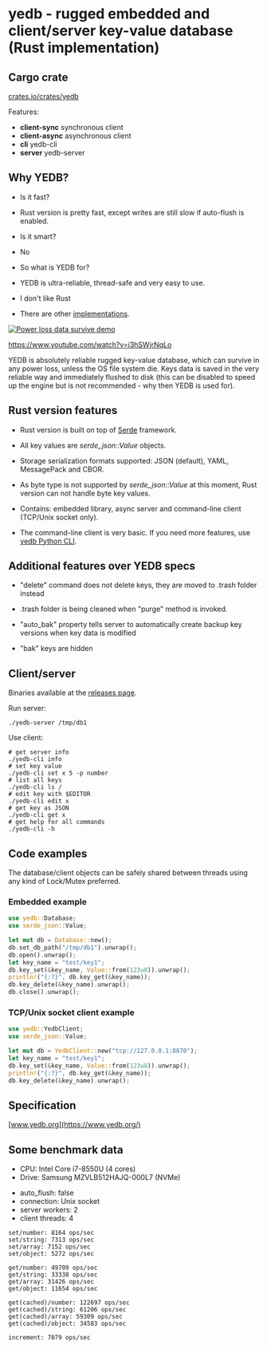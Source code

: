 # yedb - rugged embedded and client/server key-value database (Rust implementation)

## Cargo crate

[crates.io/crates/yedb](https://crates.io/crates/yedb)

Features:

- **client-sync** synchronous client
- **client-async** asynchronous client
- **cli** yedb-cli
- **server** yedb-server

## Why YEDB?

- Is it fast?
- Rust version is pretty fast, except writes are still slow if auto-flush is
  enabled.

- Is it smart?
- No

- So what is YEDB for?
- YEDB is ultra-reliable, thread-safe and very easy to use.

- I don't like Rust
- There are other [implementations](https://www.yedb.org).

[![Power loss data survive
demo](https://img.youtube.com/vi/i3hSWjrNqLo/0.jpg)](https://www.youtube.com/watch?v=i3hSWjrNqLo)

https://www.youtube.com/watch?v=i3hSWjrNqLo


YEDB is absolutely reliable rugged key-value database, which can survive in any
power loss, unless the OS file system die. Keys data is saved in the very
reliable way and immediately flushed to disk (this can be disabled to speed up
the engine but is not recommended - why then YEDB is used for).

## Rust version features

- Rust version is built on top of [Serde](https://serde.rs) framework.

- All key values are *serde_json::Value* objects.

- Storage serialization formats supported: JSON (default), YAML, MessagePack
  and CBOR.

- As byte type is not supported by *serde_json::Value* at this moment, Rust
  version can not handle byte key values.

- Contains: embedded library, async server and command-line client (TCP/Unix
  socket only).

- The command-line client is very basic. If you need more features, use [yedb
  Python CLI](https://github.com/alttch/yedb-py).

## Additional features over YEDB specs

- "delete" command does not delete keys, they are moved to .trash folder
  instead

- .trash folder is being cleaned when "purge" method is invoked.

- "auto\_bak" property tells server to automatically create backup key versions
  when key data is modified

- "bak" keys are hidden

## Client/server

Binaries available at the [releases
page](https://github.com/alttch/yedb-rs/releases).

Run server:

```shell
./yedb-server /tmp/db1
```

Use client:

```shell
# get server info
./yedb-cli info
# set key value
./yedb-cli set x 5 -p number
# list all keys
./yedb-cli ls /
# edit key with $EDITOR
./yedb-cli edit x
# get key as JSON
./yedb-cli get x
# get help for all commands
./yedb-cli -h
```

## Code examples

The database/client objects can be safely shared between threads using any kind
of Lock/Mutex preferred.

### Embedded example

```rust
use yedb::Database;
use serde_json::Value;

let mut db = Database::new();
db.set_db_path("/tmp/db1").unwrap();
db.open().unwrap();
let key_name = "test/key1";
db.key_set(&key_name, Value::from(123u8)).unwrap();
println!("{:?}", db.key_get(&key_name));
db.key_delete(&key_name).unwrap();
db.close().unwrap();
```

### TCP/Unix socket client example

```rust
use yedb::YedbClient;
use serde_json::Value;

let mut db = YedbClient::new("tcp://127.0.0.1:8870");
let key_name = "test/key1";
db.key_set(&key_name, Value::from(123u8)).unwrap();
println!("{:?}", db.key_get(&key_name));
db.key_delete(&key_name).unwrap();
```

## Specification

[www.yedb.org](https://www.yedb.org/)

## Some benchmark data

* CPU: Intel Core i7-8550U (4 cores)
* Drive: Samsung MZVLB512HAJQ-000L7 (NVMe)

- auto\_flush: false
- connection: Unix socket
- server workers: 2
- client threads: 4

```shell
set/number: 8164 ops/sec
set/string: 7313 ops/sec
set/array: 7152 ops/sec
set/object: 5272 ops/sec

get/number: 49709 ops/sec
get/string: 33338 ops/sec
get/array: 31426 ops/sec
get/object: 11654 ops/sec

get(cached)/number: 122697 ops/sec
get(cached)/string: 61206 ops/sec
get(cached)/array: 59309 ops/sec
get(cached)/object: 34583 ops/sec

increment: 7079 ops/sec
```
